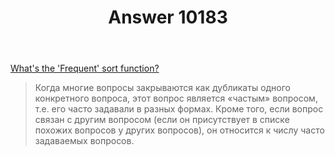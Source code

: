 ﻿---
title: "Answer 10183"
se.owner.user_id: 15479
se.owner.display_name: "Suvitruf - Andrei Apanasik"
se.owner.link: "https://ru.meta.stackoverflow.com/users/15479/suvitruf-andrei-apanasik"
se.answer_id: 10183
se.question_id: 10182
se.post_type: answer
se.is_accepted: True
---
<p><a href="https://meta.stackexchange.com/a/172728/260198">What's the 'Frequent' sort function?</a></p>

<blockquote>
  <p>Когда многие вопросы закрываются как дубликаты одного конкретного вопроса, этот вопрос является «частым» вопросом, т.е. его часто задавали в разных формах. Кроме того, если вопрос связан с другим вопросом (если он присутствует в списке похожих вопросов у других вопросов), он относится к числу часто задаваемых вопросов.</p>
</blockquote>
